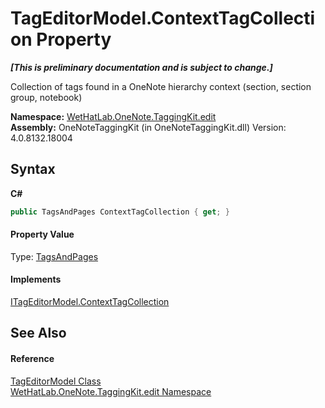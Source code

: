 # TagEditorModel.ContextTagCollection Property 
 _**\[This is preliminary documentation and is subject to change.\]**_

Collection of tags found in a OneNote hierarchy context (section, section group, notebook)

**Namespace:**&nbsp;<a href="60ca3730-00cd-fce3-4009-523f3952fd9e">WetHatLab.OneNote.TaggingKit.edit</a><br />**Assembly:**&nbsp;OneNoteTaggingKit (in OneNoteTaggingKit.dll) Version: 4.0.8132.18004

## Syntax

**C#**<br />
``` C#
public TagsAndPages ContextTagCollection { get; }
```


#### Property Value
Type: <a href="55690233-0343-b962-e73d-0385d0bc7865">TagsAndPages</a>

#### Implements
<a href="9f4cf392-bd04-b8e7-d73c-d8ff5d139873">ITagEditorModel.ContextTagCollection</a><br />

## See Also


#### Reference
<a href="d0783a73-0ba1-b750-13e8-e19b790c09dd">TagEditorModel Class</a><br /><a href="60ca3730-00cd-fce3-4009-523f3952fd9e">WetHatLab.OneNote.TaggingKit.edit Namespace</a><br />